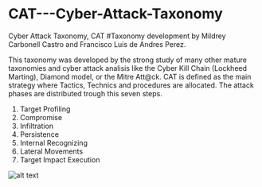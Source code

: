 # CAT---Cyber-Attack-Taxonomy
Cyber Attack Taxonomy, CAT
#Taxonomy development by Mildrey Carbonell Castro and Francisco Luis de Andres Perez.

This taxonomy was developed by the strong study of many other mature taxonomies and cyber attack analisis like the Cyber Kill Chain (Lockheed Marting), Diamond model, or the Mitre Att@ck. 
CAT is defined as the main strategy where Tactics, Technics and procedures are allocated.
The attack phases are distributed trough this seven steps.

  1. Target Profiling
  2. Compromise
  3. Infiltration
  4. Persistence
  5. Internal Recognizing
  6. Lateral Movements
  7. Target Impact Execution

![alt text](https://github.com/fdeandres/CAT---Cyber-Attack-Taxonomy/blob/master/CAT%20V1.0%20EN.jpg)
